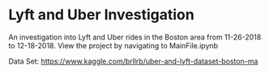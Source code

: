 # Lyft and Uber Investigation

An investigation into Lyft and Uber rides in the Boston area from 11-26-2018 to 12-18-2018.
View the project by navigating to MainFile.ipynb

Data Set:
https://www.kaggle.com/brllrb/uber-and-lyft-dataset-boston-ma

